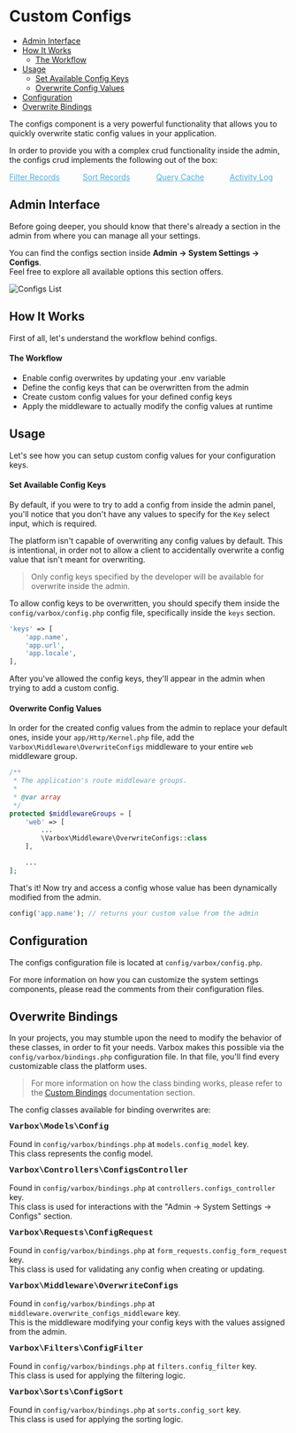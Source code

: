 # Custom Configs

- [Admin Interface](#admin-interface)
- [How It Works](#how-it-works)
    - [The Workflow](#the-workflow)
- [Usage](#usage)
    - [Set Available Config Keys](#set-available-config-keys)
    - [Overwrite Config Values](#overwrite-config-values)
- [Configuration](#configuration)
- [Overwrite Bindings](#overwrite-bindings)

The configs component is a very powerful functionality that allows you to quickly overwrite static config values in your application.

In order to provide you with a complex crud functionality inside the admin, the configs crud implements the following out of the box:

<style>
    #available-filter-operators-list > p {
        column-count: 4; -moz-column-count: 4; -webkit-column-count: 4;
        column-gap: 2em; -moz-column-gap: 2em; -webkit-column-gap: 2em;
    }

    #available-filter-operators-list a {
        display: block;
        color: #4AAEE3;
    }
</style>
<div id="available-filter-operators-list" markdown="1">

[Filter Records](/docs/{{version}}/filter-records)
[Sort Records](/docs/{{version}}/sort-records)
[Query Cache](/docs/{{version}}/query-cache)
[Activity Log](/docs/{{version}}/activity-log)

</div>

<a name="admin-interface"></a>
## Admin Interface

Before going deeper, you should know that there's already a section in the admin from where you can manage all your settings.

You can find the configs section inside **Admin -> System Settings -> Configs**.   
Feel free to explore all available options this section offers.

![Configs List](/docs/{{version}}/configs-list.png)

<a name="how-it-works"></a>
## How It Works

First of all, let's understand the workflow behind configs.

<a name="the-configs-workflow"></a>
#### The Workflow

- Enable config overwrites by updating your .env variable
- Define the config keys that can be overwritten from the admin
- Create custom config values for your defined config keys
- Apply the middleware to actually modify the config values at runtime

<a name="usage"></a>
## Usage

Let's see how you can setup custom config values for your configuration keys.

<a name="set-available-config-keys"></a>
#### Set Available Config Keys

By default, if you were to try to add a config from inside the admin panel, you'll notice that you don't have any values to specify for the `Key` select input, which is required.

The platform isn't capable of overwriting any config values by default. This is intentional, in order not to allow a client to accidentally overwrite a config value that isn't meant for overwriting.

> Only config keys specified by the developer will be available for overwrite inside the admin.

To allow config keys to be overwritten, you should specify them inside the `config/varbox/config.php` config file, specifically inside the `keys` section.

```php
'keys' => [
    'app.name',
    'app.url',
    'app.locale',
],
```

After you've allowed the config keys, they'll appear in the admin when trying to add a custom config.

<a name="overwrite-config-values"></a>
#### Overwrite Config Values

In order for the created config values from the admin to replace your default ones, inside your `app/Http/Kernel.php` file, add the `Varbox\Middleware\OverwriteConfigs` middleware to your entire `web` middleware group.

```php
/**
 * The application's route middleware groups.
 *
 * @var array
 */
protected $middlewareGroups = [
    'web' => [
        ...
        \Varbox\Middleware\OverwriteConfigs::class
    ],

    ...
];
```

That's it! Now try and access a config whose value has been dynamically modified from the admin.

```php
config('app.name'); // returns your custom value from the admin
```

<a name="configuration"></a>
## Configuration

The configs configuration file is located at `config/varbox/config.php`.

For more information on how you can customize the system settings components, please read the comments from their configuration files.

<a name="overwrite-bindings"></a>
## Overwrite Bindings

In your projects, you may stumble upon the need to modify the behavior of these classes, in order to fit your needs.
Varbox makes this possible via the `config/varbox/bindings.php` configuration file. In that file, you'll find every customizable class the platform uses.

> For more information on how the class binding works, please refer to the [Custom Bindings](/docs/{{version}}/custom-bindings) documentation section.

<style>
    p.overwrite-class {
        display: block;
        font-family: SFMono-Regular,Menlo,Monaco,Consolas,Liberation Mono,Courier New,monospace;
        font-weight: 600;
        font-size: 15px;
        margin: 0;
    }
</style>

The config classes available for binding overwrites are:

<p class="overwrite-class">Varbox\Models\Config</p>

Found in `config/varbox/bindings.php` at `models.config_model` key.   
This class represents the config model.

<p class="overwrite-class">Varbox\Controllers\ConfigsController</p>

Found in `config/varbox/bindings.php` at `controllers.configs_controller` key.   
This class is used for interactions with the "Admin -> System Settings -> Configs" section.

<p class="overwrite-class">Varbox\Requests\ConfigRequest</p>

Found in `config/varbox/bindings.php` at `form_requests.config_form_request` key.   
This class is used for validating any config when creating or updating.

<p class="overwrite-class">Varbox\Middleware\OverwriteConfigs</p>

Found in `config/varbox/bindings.php` at `middleware.overwrite_configs_middleware` key.   
This is the middleware modifying your config keys with the values assigned from the admin.

<p class="overwrite-class">Varbox\Filters\ConfigFilter</p>

Found in `config/varbox/bindings.php` at `filters.config_filter` key.   
This class is used for applying the filtering logic.

<p class="overwrite-class">Varbox\Sorts\ConfigSort</p>

Found in `config/varbox/bindings.php` at `sorts.config_sort` key.   
This class is used for applying the sorting logic.
